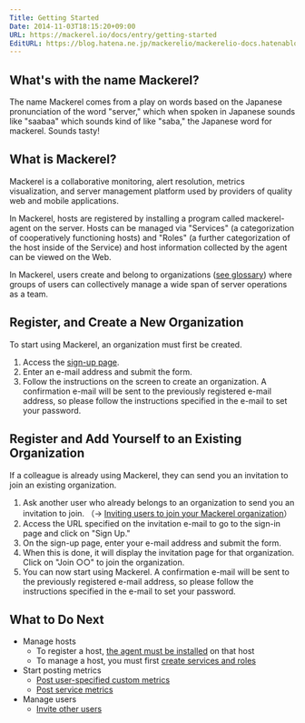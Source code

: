 ```yaml
---
Title: Getting Started
Date: 2014-11-03T18:15:20+09:00
URL: https://mackerel.io/docs/entry/getting-started
EditURL: https://blog.hatena.ne.jp/mackerelio/mackerelio-docs.hatenablog.mackerel.io/atom/entry/8454420450072239698
---
```


## What's with the name Mackerel?

The name Mackerel comes from a play on words based on the Japanese pronunciation of the word "server," which when spoken in Japanese sounds like "saabaa" which sounds kind of like "saba," the Japanese word for mackerel. Sounds tasty! 

## What is Mackerel?

Mackerel is a collaborative monitoring, alert resolution, metrics visualization, and server management platform used by providers of quality web and mobile applications.

In Mackerel, hosts are registered by installing a program called mackerel-agent on the server. Hosts can be managed via "Services" (a categorization of cooperatively functioning hosts) and "Roles" (a further categorization of the host inside of the Service) and host information collected by the agent can be viewed on the Web.

In Mackerel, users create and belong to organizations ([see glossary](https://mackerel.io/docs/entry/glossary#organization)) where groups of users can collectively manage a wide span of server operations as a team.

## Register, and Create a New Organization

To start using Mackerel, an organization must first be created.

1. Access the [sign-up page](https://mackerel.io/signup).
2. Enter an e-mail address and submit the form.
3. Follow the instructions on the screen to create an organization. A confirmation e-mail will be sent to the previously registered e-mail address, so please follow the instructions specified in the e-mail to set your password.

## Register and Add Yourself to an Existing Organization

If a colleague is already using Mackerel, they can send you an invitation to join an existing organization.

1. Ask another user who already belongs to an organization to send you an invitation to join. （→ [Inviting users to join your Mackerel organization](https://mackerel.io/docs/entry/howto/invite-others)）
2. Access the URL specified on the invitation e-mail to go to the sign-in page and click on "Sign Up."
3. On the sign-up page, enter your e-mail address and submit the form.
4. When this is done, it will display the invitation page for that organization. Click on "Join ○○" to join the organization.
5. You can now start using Mackerel. A confirmation e-mail will be sent to the previously registered e-mail address, so please follow the instructions specified in the e-mail to set your password.

<h2 id="next-step">What to Do Next</h2>

- Manage hosts
  - To register a host, [the agent must be installed](https://mackerel.io/docs/entry/howto/install-agent) on that host
  - To manage a host, you must first [create services and roles](https://mackerel.io/docs/entry/howto/create-services-and-roles)
- Start posting metrics
  - [Post user-specified custom metrics](https://mackerel.io/docs/entry/advanced/custom-metrics)
  - [Post service metrics](https://mackerel.io/docs/entry/advanced/fluentd)
- Manage users
  - [Invite other users](https://mackerel.io/docs/entry/howto/invite-others)
